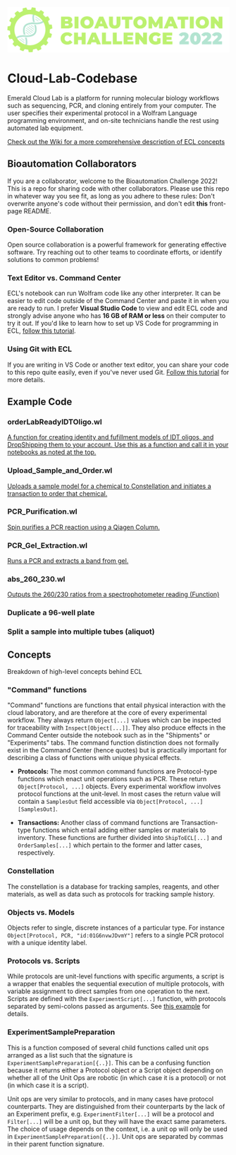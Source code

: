 
  <img src="/imgs/bioauto-challenge-22-logo%404x.png" alt="drawing" width="750"/>

# Cloud-Lab-Codebase
Emerald Cloud Lab is a platform for running molecular biology workflows such as sequencing, PCR, and cloning entirely from your computer. The user specifies their experimental protocol in a Wolfram Language programming environment, and on-site technicians handle the rest using automated lab equipment.

[Check out the Wiki for a more comprehensive description of ECL concepts](https://github.com/stefangolas/Cloud-Lab-Codebase/wiki)

## Bioautomation Collaborators
If you are a collaborator, welcome to the Bioautomation Challenge 2022! This is a repo for sharing code with other collaborators. Please use this repo in whatever way you see fit, as long as you adhere to these rules: Don't overwrite anyone's code without their permission, and don't edit **this** front-page README.

### Open-Source Collaboration
Open source collaboration is a powerful framework for generating effective software. Try reaching out to other teams to coordinate efforts, or identify solutions to common problems! 

### Text Editor vs. Command Center
ECL's notebook can run Wolfram code like any other interpreter. It can be easier to edit code outside of the Command Center and paste it in when you are ready to run. I prefer **Visual Studio Code** to view and edit ECL code and strongly advise anyone who has **16 GB of RAM or less** on their computer to try it out. If you'd like to learn how to set up VS Code for programming in ECL, [follow this tutorial](https://github.com/stefangolas/Cloud-Lab-Codebase/wiki/VS-Code-with-ECL).

### Using Git with ECL
If you are writing in VS Code or another text editor, you can share your code to this repo quite easily, even if you've never used Git. [Follow this tutorial](https://github.com/stefangolas/Cloud-Lab-Codebase/wiki/How-to-use-Git-with-ECL) for more details.


## Example Code

### orderLabReadyIDTOligo.wl
[A function for creating identity and fufillment models of IDT oligos, and DropShipping them to your account. Use this as a function and call it in your notebooks as noted at the top.](/orderLabReadyIDTOligo.wl)
  
### Upload_Sample_and_Order.wl
[Uploads a sample model for a chemical to Constellation and initiates a transaction to order that chemical.](/Upload_Sample_and_Order.wl)

### PCR_Purification.wl
[Spin purifies a PCR reaction using a Qiagen Column.](/PCR_Purification.wl)

### PCR_Gel_Extraction.wl
[Runs a PCR and extracts a band from gel.](/PCR_Gel_Extraction.wl)

### abs_260_230.wl
[Outputs the 260/230 ratios from a spectrophotometer reading (Function)](/abs_260_230.wl)


### Duplicate a 96-well plate

### Split a sample into multiple tubes (aliquot)

## Concepts
Breakdown of high-level concepts behind ECL

### "Command" functions
"Command" functions are functions that entail physical interaction with the cloud laboratory, and are therefore at the core of every experimental workflow. They always return `Object[...]` values which can be inspected for traceability with `Inspect[Object[...]]`. They also produce effects in the Command Center outside the notebook such as in the "Shipments" or "Experiments" tabs. The command function distinction does not formally exist in the Command Center (hence quotes) but is practically important for describing a class of functions with unique physical effects.

- **Protocols:** The most common command functions are Protocol-type functions which enact unit operations such as PCR. These return `Object[Protocol, ...]` objects. Every experimental workflow involves protocol functions at the unit-level. In most cases the return value will contain a `SamplesOut` field accessible via `Object[Protocol, ...][SamplesOut]`.

- **Transactions:** Another class of command functions are Transaction-type functions which entail adding either samples or materials to inventory. These functions are further divided into `ShipToECL[...]` and `OrderSamples[...]` which pertain to the former and latter cases, respectively.

### Constellation
The constellation is a database for tracking samples, reagents, and other materials, as well as data such as protocols for tracking sample history.

### Objects vs. Models
Objects refer to single, discrete instances of a particular type. For instance `Object[Protocol, PCR, "id:01G6nvwJDvmY"]` refers to a single PCR protocol with a unique identity label.

### Protocols vs. Scripts
While protocols are unit-level functions with specific arguments, a script is a wrapper that enables the sequential execution of multiple protocols, with variable assignment to direct samples from one operation to the next. Scripts are defined with the `ExperimentScript[...]` function, with protocols separated by semi-colons passed as arguments. See [this example](../PCR_and_Purify.wl) for details.

### ExperimentSamplePreparation
This is a function composed of several child functions called unit ops arranged as a list such that the signature is `ExperimentSamplePreparation[{..}]`. This can be a confusing function because it returns either a Protocol object or a Script object depending on whether all of the Unit Ops are robotic (in which case it is a protocol) or not (in which case it is a script). <p>Unit ops are very similar to protocols, and in many cases have protocol counterparts. They are distinguished from their counterparts by the lack of an Experiment prefix, e.g. `ExperimentFilter[...]` will be a protocol and `Filter[...]` will be a unit op, but they will have the exact same parameters. The choice of usage depends on the context, i.e. a unit op will only be used in `ExperimentSamplePreparation[{..}]`. Unit ops are separated by commas in their parent function signature.

